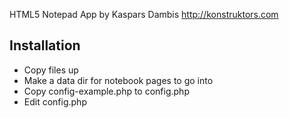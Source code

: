 HTML5 Notepad App
by Kaspars Dambis
http://konstruktors.com

## Installation

 * Copy files up
 * Make a data dir for notebook pages to go into
 * Copy config-example.php to config.php
 * Edit config.php

